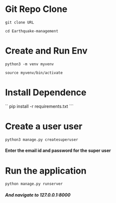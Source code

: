 
# Git Repo Clone

``` git clone URL ```

``` cd Earthquake-management ```

# Create and Run Env

``` python3 -m venv myvenv ```

``` source myvenv/bin/activate ```

# Install Dependence 

`` pip install -r requirements.txt ```

# Create a user user 

``` python3 manage.py createsuperuser ```

#### Enter the email id and password for the super user

# Run the application 

``` python manage.py runserver ```

 ##### And navigate to 127.0.0.1:8000


